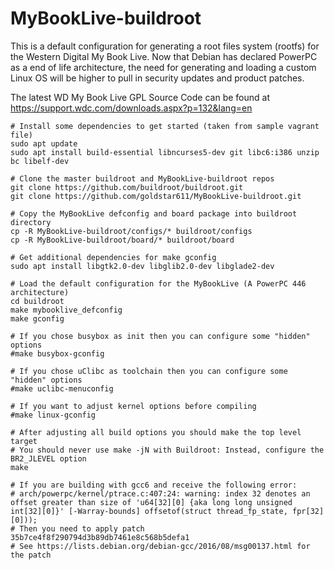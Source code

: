 # MyBookLive-buildroot
This is a default configuration for generating a root files system (rootfs) for the Western Digital My Book Live. Now that Debian has declared PowerPC as a end of life architecture, the need for generating and loading a custom Linux OS will be higher to pull in security updates and product patches.

The latest WD My Book Live GPL Source Code can be found at https://support.wdc.com/downloads.aspx?p=132&lang=en


    # Install some dependencies to get started (taken from sample vagrant file)
    sudo apt update
    sudo apt install build-essential libncurses5-dev git libc6:i386 unzip bc libelf-dev

    # Clone the master buildroot and MyBookLive-buildroot repos
    git clone https://github.com/buildroot/buildroot.git
    git clone https://github.com/goldstar611/MyBookLive-buildroot.git

    # Copy the MyBookLive defconfig and board package into buildroot directory
    cp -R MyBookLive-buildroot/configs/* buildroot/configs
    cp -R MyBookLive-buildroot/board/* buildroot/board

    # Get additional dependencies for make gconfig
    sudo apt install libgtk2.0-dev libglib2.0-dev libglade2-dev

    # Load the default configuration for the MyBookLive (A PowerPC 446 architecture)
    cd buildroot
    make mybooklive_defconfig
    make gconfig

    # If you chose busybox as init then you can configure some "hidden" options
    #make busybox-gconfig

    # If you chose uClibc as toolchain then you can configure some "hidden" options
    #make uclibc-menuconfig

    # If you want to adjust kernel options before compiling
    #make linux-gconfig

    # After adjusting all build options you should make the top level target
    # You should never use make -jN with Buildroot: Instead, configure the BR2_JLEVEL option
    make

    # If you are building with gcc6 and receive the following error:
    # arch/powerpc/kernel/ptrace.c:407:24: warning: index 32 denotes an offset greater than size of 'u64[32][0] {aka long long unsigned int[32][0]}' [-Warray-bounds] offsetof(struct thread_fp_state, fpr[32][0]));
    # Then you need to apply patch 35b7ce4f8f290794d3b89db7461e8c568b5defa1 
    # See https://lists.debian.org/debian-gcc/2016/08/msg00137.html for the patch
